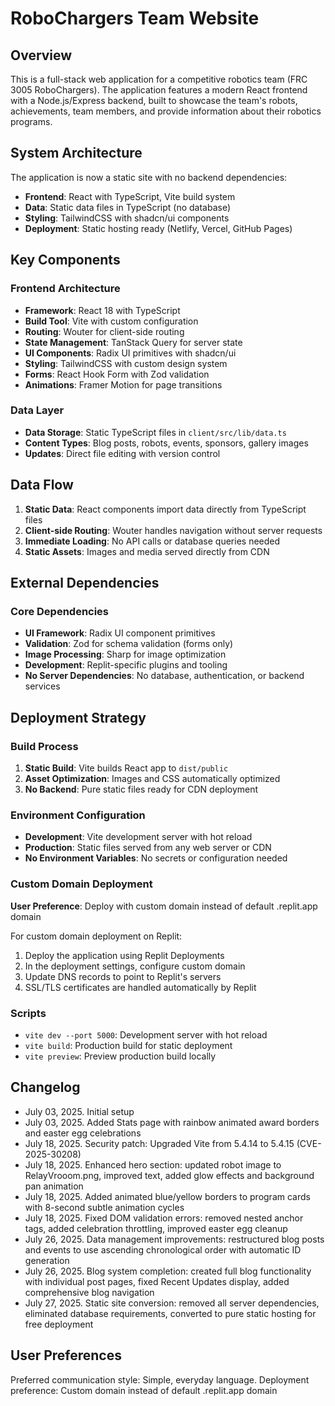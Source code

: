 # RoboChargers Team Website

## Overview

This is a full-stack web application for a competitive robotics team (FRC 3005 RoboChargers). The application features a modern React frontend with a Node.js/Express backend, built to showcase the team's robots, achievements, team members, and provide information about their robotics programs.

## System Architecture

The application is now a static site with no backend dependencies:

- **Frontend**: React with TypeScript, Vite build system
- **Data**: Static data files in TypeScript (no database)
- **Styling**: TailwindCSS with shadcn/ui components
- **Deployment**: Static hosting ready (Netlify, Vercel, GitHub Pages)

## Key Components

### Frontend Architecture
- **Framework**: React 18 with TypeScript
- **Build Tool**: Vite with custom configuration
- **Routing**: Wouter for client-side routing
- **State Management**: TanStack Query for server state
- **UI Components**: Radix UI primitives with shadcn/ui
- **Styling**: TailwindCSS with custom design system
- **Forms**: React Hook Form with Zod validation
- **Animations**: Framer Motion for page transitions

### Data Layer
- **Data Storage**: Static TypeScript files in `client/src/lib/data.ts`
- **Content Types**: Blog posts, robots, events, sponsors, gallery images
- **Updates**: Direct file editing with version control

## Data Flow

1. **Static Data**: React components import data directly from TypeScript files
2. **Client-side Routing**: Wouter handles navigation without server requests
3. **Immediate Loading**: No API calls or database queries needed
4. **Static Assets**: Images and media served directly from CDN

## External Dependencies

### Core Dependencies
- **UI Framework**: Radix UI component primitives
- **Validation**: Zod for schema validation (forms only)
- **Image Processing**: Sharp for image optimization
- **Development**: Replit-specific plugins and tooling
- **No Server Dependencies**: No database, authentication, or backend services

## Deployment Strategy

### Build Process
1. **Static Build**: Vite builds React app to `dist/public`
2. **Asset Optimization**: Images and CSS automatically optimized
3. **No Backend**: Pure static files ready for CDN deployment

### Environment Configuration
- **Development**: Vite development server with hot reload
- **Production**: Static files served from any web server or CDN
- **No Environment Variables**: No secrets or configuration needed

### Custom Domain Deployment
**User Preference**: Deploy with custom domain instead of default .replit.app domain

For custom domain deployment on Replit:
1. Deploy the application using Replit Deployments
2. In the deployment settings, configure custom domain
3. Update DNS records to point to Replit's servers
4. SSL/TLS certificates are handled automatically by Replit

### Scripts
- `vite dev --port 5000`: Development server with hot reload
- `vite build`: Production build for static deployment
- `vite preview`: Preview production build locally

## Changelog
- July 03, 2025. Initial setup
- July 03, 2025. Added Stats page with rainbow animated award borders and easter egg celebrations
- July 18, 2025. Security patch: Upgraded Vite from 5.4.14 to 5.4.15 (CVE-2025-30208)
- July 18, 2025. Enhanced hero section: updated robot image to RelayVrooom.png, improved text, added glow effects and background pan animation
- July 18, 2025. Added animated blue/yellow borders to program cards with 8-second subtle animation cycles
- July 18, 2025. Fixed DOM validation errors: removed nested anchor tags, added celebration throttling, improved easter egg cleanup
- July 26, 2025. Data management improvements: restructured blog posts and events to use ascending chronological order with automatic ID generation
- July 26, 2025. Blog system completion: created full blog functionality with individual post pages, fixed Recent Updates display, added comprehensive blog navigation
- July 27, 2025. Static site conversion: removed all server dependencies, eliminated database requirements, converted to pure static hosting for free deployment

## User Preferences

Preferred communication style: Simple, everyday language.
Deployment preference: Custom domain instead of default .replit.app domain